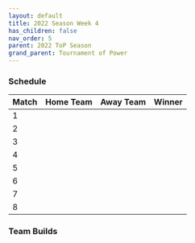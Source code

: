 ```yaml
---
layout: default
title: 2022 Season Week 4
has_children: false
nav_order: 5
parent: 2022 ToP Season
grand_parent: Tournament of Power
---
```


### Schedule

| Match | Home Team | Away Team | Winner |
|:------|:----------|:----------|:-------|
| 1     |           |           |        |
| 2     |           |           |        |
| 3     |           |           |        |
| 4     |           |           |        |
| 5     |           |           |        |
| 6     |           |           |        |
| 7     |           |           |        |
| 8     |           |           |        |


### Team Builds

<iframe width=600 height=1000 scrolling="yes" src="https://docs.google.com/document/d/e/2PACX-1vTrM51w6yO_yKyyWgw2AjxC0ws2H-oDFTdestCnrdQvzHbGgqHlh-NMIw6nHh3g6RkRRccFK4jFpfMe/pub?embedded=true%22%3E</iframe>